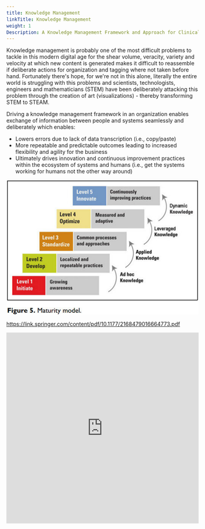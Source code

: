 ```yaml
---
title: Knowledge Management
linkTitle: Knowledge Management
weight: 1
Description: A Knowledge Management Framework and Approach for Clinical Development
---
```


Knowledge management is probably one of the most difficult problems to tackle in this modern digital age for the shear volume, veracity, variety and velocity at which new content is generated makes it difficult to reassemble if deliberate actions for organization and tagging where not taken before hand.  Fortunately there's hope, for we're not in this alone, literally the entire world is struggling with this problems and scientists, technologists, engineers and mathematicians (STEM) have been deliberately attacking this problem through the creation of art (visualizations) - thereby transforming STEM to STEAM.

Driving a knowledge management framework in an organization enables exchange of information between people and systems seamlessly and deliberately which enables:

-   Lowers errors due to lack of data transcription (i.e., copy/paste)
-   More repeatable and predictable outcomes leading to increased flexibility and agility for the business
-   Ultimately drives innovation and continuous improvement practices within the ecosystem of systems and humans (i.e., get the systems working for humans not the other way around)

![Maturity Model](maturity-model.jfif)

https://link.springer.com/content/pdf/10.1177/2168479016664773.pdf

<iframe src="https://link.springer.com/content/pdf/10.1177/2168479016664773.pdf" style="border:none; width:100%; height:500px;" allowfullscreen></iframe>